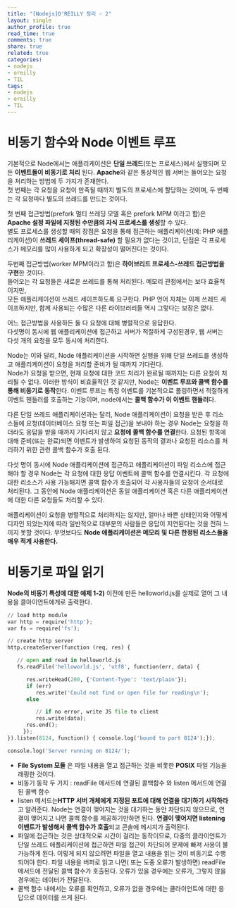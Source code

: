```yaml
---
title: "[Nodejs]O'REILLY 정리 - 2"
layout: single
author_profile: true
read_time: true
comments: true
share: true
related: true
categories:
- nodejs
- oreilly
- TIL
tags:
- nodejs
- oreilly
- TIL
---
```


# 비동기 함수와 Node 이벤트  루프
기본적으로 Node에서는 애플리케이션은 **단일 쓰레드**(또는 프로세스)에서 실행되며 모든 **이벤트들이 비동기로 처리** 된다.
**Apache**와 같은 통상적인 웹 서버는 들어오는 요청을 처리하는 방법에 두 가지가 존재한다.   
첫 번째는 각 요청을 요청이 만족될 때까지 별도의 프로세스에 할당하는 것이며, 두 번째는 각 요청마다 별도의 쓰레드를 만드는 것이다.   

첫 번째 접근방법(prefork 멀티 쓰레딩 모델 혹은 prefork MPM 이라고 함)은 **Apache 설정 파일에 지정된 수만큼의 자식 프로세스를 생성**할 수 있다.   
별도 프로세스를 생성할 때의 장점은 요청을 통해 접근하는 애플리케이션(예: PHP 애플리케이션)이 **쓰레드 세이프(thread-safe)** 할 필요가 없다는 것이고,
단점은 각 프로세스가 메모리를 많이 사용하게 되고 확장성이 떨어진다는 것이다.   

두번째 접근방법(worker MPM이라고 함)은 **하이브리드 프로세스-쓰레드 접근방법을 구현**한 것이다.    
들어오는 각 요청들은 새로운 쓰레드를 통해 처리된다. 메모리 관점에서는 보다 효율적이지만,   
모든 애플리케이션이 쓰레드 세이프하도록 요구한다.
PHP 언어 자체는 이제 쓰레드 세이프하지만, 함께 사용되는 수많은 다른 라이브러리들 역시 그렇다는 보장은 없다.   

어느 접근방법을 사용하든 둘 다 요청에 대해 병렬적으로 응답한다.   
다섯명이 동시에 웹 애플리케이션에 접근하고 서버가 적절하게 구성된경우, 웹 서버는 다섯 개의 요청을 모두 동시에 처리한다.   

Node는 이와 달리, Node 애플리케이션을 시작하면 실행을 위해 단일 쓰레드를 생성하고 애플리케이션이 요청을 처리할 준비가 될 때까지 기다린다.   
Node가 요청을 받으면, 현재 요청에 대한 코드 처리가 완료될 때까지는 다른 요청이 처리될 수 없다. 이러한 방식이 비효율적인 것 같지만, Node는 **이벤트 루프와 콜백 함수를 통해 비동기로 동작**한다. 이벤트 루프는 특정 이벤트를 기본적으로 폴링하면서 적절하게 이벤트 핸들러를 호출하는 기능이며, node에서는 **콜백 함수가 이 이벤트 핸들러**다.   

다른 단일 쓰레드 애플리케이션과는 달리, Node 애플리케이션이 요청을 받은 후 리소스들에 요청(데이터베이스 요청 또는 파일 접근)을 보내야 하는 경우 Node는 요청을 하더라도 응답을 받을 때까지 기다리지 않고 **요청에 콜백 함수를 연결**한다. 요청된 항목에 대해 준비(또는 완료)되면 이벤트가 발생하여 요청된 동작의 결과나 요청된 리소스를 처리하기 위한 관련 콜백 함수가 호출 된다.   

다섯 명이 동시에 Node 애플리케이션에 접근하고 애플리케이션이 파일 리소스에 접근해야 할 경우 Node는 각 요청에 대한 응답 이벤트에 콜백 함수를 연결시킨다. 각 요청에 대한 리소스가 사용 가능해지면 콜백 함수가 호출되어 각 사용자들의 요청이 순서대로 처리된다. 그 동안에 Node 애플리케이션은 동일 애플리케이션 혹은 다른 애플리케이션에 대한 다른 요청들도 처리할 수 있다.

애플리케이션이 요청을 병렬적으로 처리하지는 않지만, 얼마나 바쁜 상태인지와 어떻게 디자인 되었는지에 따라 일반적으로 대부분의 사람들은 응답이 지연된다는 것을 전혀 느끼지 못할 것이다. 무엇보다도 **Node 애플리케이션은 메모리 및 다른 한정된 리소스들을 매우 적게 사용한다.**

# 비동기로 파일 읽기
**Node의 비동기 특성에 대한 예제 1-2)** 이전에 만든 helloworld.js를 실제로 열어 그 내용을 클아이언트에게로 출력한다.   
```python
// load http module
var http = require('http');
var fs = require('fs');

// create http server
http.createServer(function (req, res) {

   // open and read in helloworld.js
   fs.readFile('helloworld.js', 'utf8', function(err, data) {

      res.writeHead(200, {'Content-Type': 'text/plain'});
      if (err)
         res.write('Could not find or open file for reading\n');
      else

         // if no error, write JS file to client
         res.write(data);
      res.end();
     });
}).listen(8124, function() { console.log('bound to port 8124');});

console.log('Server running on 8124/');
```
- **File System 모듈** 은 파일 내용을 열고 접근하는 것을 비롯한 **POSIX** 파일 기능을 래핑한 것이다.
- 비동기 동작 두 가지 : readFile 메서드에 연결된 콜백함수 와 listen 메서드에 연결된 콜백 함수
- listen 메서드는**HTTP 서버 개체에게 지정된 포트에 대해 연결을 대기하기 시작하라**고 알려준다. Node는 연결이 맺어지는 것을 대기하는 동안 차단되지 않으므로, 연결이 맺어지고 나면 콜백 함수를 제공하기만하면 된다. **연결이 맺어지면 listening 이벤트가 발생해서 콜백 함수가 호출**되고 콘솔에 메시지가 출력된다.
- 파일에 접근하는 것은 상대적으로 시간이 걸리는 동작이므로, 다중의 클라이언트가 단일 쓰레드 애플리케이션에 접근하면 파일 접근이 차단되어 문제에 빠져 사용이 불가능하게 된다. 이렇게 되지 않으려면 파일을 열고 내용을 읽는 것이 비동기로 수행되어야 한다. 파일 내용을 버퍼로 읽고 나면( 또는 도중 오류가 발생하면) readFile 메서드에 전달된 콜백 함수가 호출된다. 오류가 있을 경우에는 오류가, 그렇지 않을 경우에는 데이터가 전달된다.
- 콜백 함수 내에서는 오류를 확인하고, 오류가 없을 경우에는 클라이언트에 대한 응답으로 데이터를 쓰게 된다.